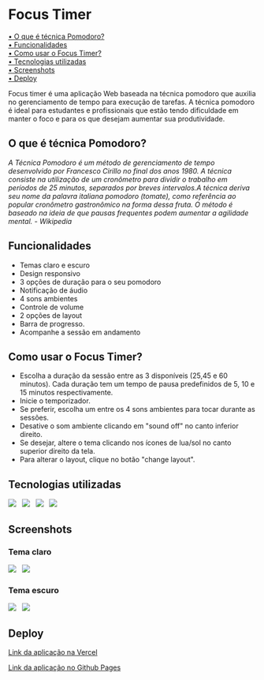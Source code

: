 <h1>Focus Timer</h1>

 
 <a href="#pomodoro">• O que é técnica Pomodoro?</a> <br>
 <a href="#funcionalidades">• Funcionalidades</a> <br>
 <a href="#comoUsar">• Como usar o Focus Timer?</a> <br>
 <a href="#tecnologias">• Tecnologias utilizadas</a>  <br>
 <a href="#screenshot">• Screenshots</a> <br>
 <a href="#deploy">• Deploy</a><br>



<p >Focus timer é uma aplicação Web baseada na técnica pomodoro que auxilia no gerenciamento de tempo para execução de tarefas.
A técnica pomodoro é ideal para estudantes e profissionais que estão tendo dificuldade em manter o foco e para os que desejam aumentar sua produtividade.
</p>

<h2 id="pomodoro"> O que é técnica Pomodoro?</h2>

<cite>
  A Técnica Pomodoro é um método de gerenciamento de tempo desenvolvido por
  Francesco Cirillo no final dos anos 1980. A técnica consiste na utilização de
  um cronômetro para dividir o trabalho em períodos de 25 minutos, separados por
  breves intervalos.A técnica deriva seu nome da palavra italiana pomodoro
  (tomate), como referência ao popular cronômetro gastronômico na forma dessa
  fruta. O método é baseado na ideia de que pausas frequentes podem aumentar a
  agilidade mental. - Wikipedia
</cite>

<h2 id="funcionalidades">Funcionalidades</h2>

<ul>
  <li>Temas claro e escuro</li>
  <li>Design responsivo</li>
  <li>3 opções de duração para o seu pomodoro</li>
  <li>Notificação de áudio</li>
  <li>4 sons ambientes</li>
  <li>Controle de volume</li>
  <li>2 opções de layout</li>
   <li>Barra de progresso.</li>
  <li>Acompanhe a sessão em andamento</li>
</ul>

<h2 id="comoUsar">Como usar o Focus Timer?</h2>
<ul>
  <li>Escolha a duração da sessão entre as 3 disponíveis (25,45 e 60 minutos). Cada duração tem um tempo de pausa predefinidos de 5, 10 e 15 minutos respectivamente.</li>
  <li>Inicie o temporizador. </li>
  <li>Se preferir, escolha um entre os 4 sons ambientes para tocar durante as sessões.</li>
  <li>Desative o som ambiente clicando em "sound off" no canto inferior direito.</li>
   <li>Se desejar, altere o tema clicando nos ícones de lua/sol no canto superior direito da tela.</li>
  <li> Para alterar o layout, clique no botão "change layout".</li>
 
</ul>

<h2 id="tecnologias">Tecnologias utilizadas</h2>
<section>
 <img src="https://img.shields.io/badge/JavaScript-F7DF1E?style=for-the-badge&logo=javascript&logoColor=black">
  &nbsp;
 <img src="https://img.shields.io/badge/HTML5-E34F26?style=for-the-badge&logo=html5&logoColor=white">
  &nbsp;
 <img src="https://img.shields.io/badge/CSS3-1572B6?style=for-the-badge&logo=css3&logoColor=white">
  &nbsp;
 <img src=" https://img.shields.io/badge/Figma-F24E1E?style=for-the-badge&logo=figma&logoColor=white">
</section>

<h2 id="screenshot">Screenshots</h2>
<h3>Tema claro</h3>
 <img src="https://github.com/mkclimako/README-files/blob/main/Focus%20Timer/Screenshot%20light%20mode%201.png">
   &nbsp;
 <img src="https://github.com/mkclimako/README-files/blob/main/Focus%20Timer/Screenshot%20light%20mode%202.png">
 &nbsp;
 <h3>Tema escuro</h3>
  <img src="https://github.com/mkclimako/README-files/blob/main/Focus%20Timer/Screenshot%20dark%20mode%201.png">
   &nbsp;
 <img src="https://github.com/mkclimako/README-files/blob/main/Focus%20Timer/Screenshot%20dark%20mode%202.png">

<h2 id="deploy">Deploy</h2>
<a href="https://focus-timer-3.vercel.app/" target="_blank">Link da aplicação na Vercel</a> 

<a href="https://focus-timer-3.vercel.app/" target="_blank">Link da aplicação no Github Pages</a> 





